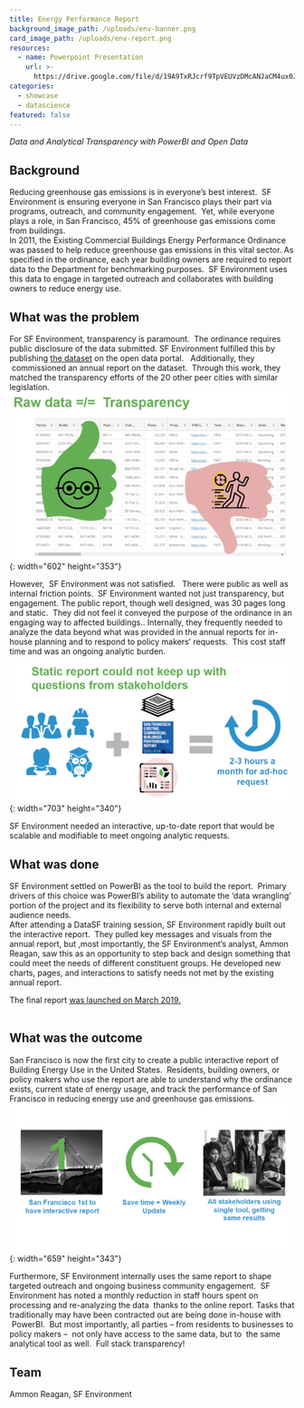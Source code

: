 ```yaml
---
title: Energy Performance Report
background_image_path: /uploads/env-banner.png
card_image_path: /uploads/env-report.png
resources:
  - name: Powerpoint Presentation
    url: >-
      https://drive.google.com/file/d/19A9TxRJcrf9TpVEUVzDMcANJaCM4ux0J/view?usp=sharing
categories:
  - showcase
  - datascience
featured: false
---
```


*Data and Analytical Transparency with PowerBI and Open Data*

## Background

Reducing greenhouse gas emissions is in everyone’s best interest. &nbsp;SF Environment is ensuring everyone in San Francisco plays their part via programs, outreach, and community engagement. &nbsp;Yet, while everyone plays a role, in San Francisco, 45% of greenhouse gas emissions come from buildings.&nbsp;<br>In 2011, the Existing Commercial Buildings Energy Performance Ordinance was passed to help reduce greenhouse gas emissions in this vital sector. As specified in the ordinance, each year building owners are required to report data to the Department for benchmarking purposes. &nbsp;SF Environment uses this data to engage in targeted outreach and collaborates with building owners to reduce energy use.

## What was the problem

For SF Environment, transparency is paramount. &nbsp;The ordinance requires public disclosure of the data submitted. SF Environment fulfilled this by publishing [the dataset](https://data.sfgov.org/Energy-and-Environment/Existing-Commercial-Buildings-Energy-Performance-O/j2j3-acqj) on the open data portal. &nbsp; Additionally, they &nbsp;commissioned an annual report on the dataset. &nbsp;Through this work, they matched the transparency efforts of the 20 other peer cities with similar legislation.<br>![](/uploads/env-raw-data.png){: width="602" height="353"}

However, &nbsp;SF Environment was not satisfied. &nbsp; There were public as well as internal friction points. &nbsp;SF Environment wanted not just transparency, but engagement. The public report, though well designed, was 30 pages long and static. &nbsp;They did not feel it conveyed the purpose of the ordinance in an engaging way to affected buildings.. Internally, they frequently needed to analyze the data beyond what was provided in the annual reports for in-house planning and to respond to policy makers’ requests. &nbsp;This cost staff time and was an ongoing analytic burden.

![](/uploads/env-statis-report.png){: width="703" height="340"}

SF Environment needed an interactive, up-to-date report that would be scalable and modifiable to meet ongoing analytic requests.

## What was done

SF Environment settled on PowerBI as the tool to build the report. &nbsp;Primary drivers of this choice was PowerBI’s ability to automate the ‘data wrangling’ portion of the project and its flexibility to serve both internal and external audience needs.<br>After attending a DataSF training session, SF Environment rapidly built out the interactive report. &nbsp;They pulled key messages and visuals from the annual report, but ,most importantly, the SF Environment’s analyst, Ammon Reagan, saw this as an opportunity to step back and design something that could meet the needs of different constituent groups. He developed new charts, pages, and interactions to satisfy needs not met by the existing annual report. &nbsp;

The final report [was launched on March 2019.](https://sfenvironment.org/energy/san-francisco-existing-buildings-performance-report)<br>&nbsp;

## What was the outcome

San Francisco is now the first city to create a public interactive report of Building Energy Use in the United States. &nbsp;Residents, building owners, or policy makers who use the report are able to understand why the ordinance exists, current state of energy usage, and track the performance of San Francisco in reducing energy use and greenhouse gas emissions.<br>![](/uploads/env-1-report.png){: width="659" height="343"}

Furthermore, SF Environment internally uses the same report to shape targeted outreach and ongoing business community engagement. &nbsp;SF Environment has noted a monthly reduction in staff hours spent on processing and re-analyzing the data &nbsp;thanks to the online report. Tasks that traditionally may have been contracted out are being done in-house with &nbsp;PowerBI. &nbsp;But most importantly, all parties – from residents to businesses to policy makers – &nbsp;not only have access to the same data, but to &nbsp;the same analytical tool as well. &nbsp;Full stack transparency\!

## Team

Ammon Reagan, SF Environment

### &nbsp;